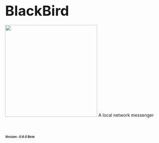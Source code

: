 # **<span style="font-size:45px;">BlackBird</span>** <br/>
 
 <img src="https://s8.uupload.ir/files/20240220_200243_8s0.jpg" width="300"> 
A local network messenger <br/>   

 # <em><span style="font-size:10px;">Version : 0.6.0 Beta </span><em/><br/>
